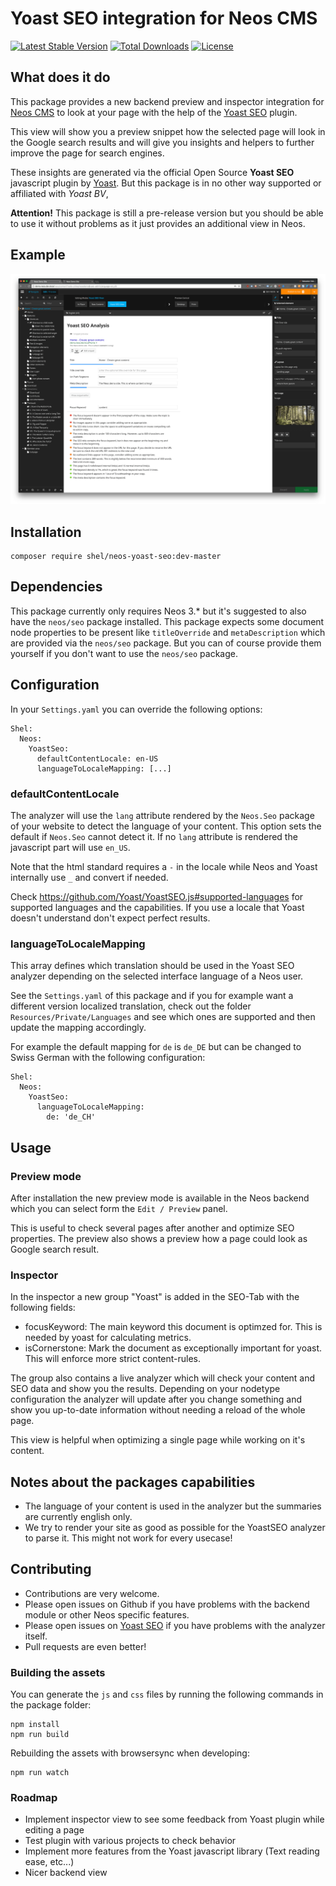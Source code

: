 # Yoast SEO integration for Neos CMS

[![Latest Stable Version](https://poser.pugx.org/shel/neos-yoast-seo/v/stable)](https://packagist.org/packages/shel/neos-yoast-seo)
[![Total Downloads](https://poser.pugx.org/shel/neos-yoast-seo/downloads)](https://packagist.org/packages/shel/neos-yoast-seo)
[![License](https://poser.pugx.org/shel/neos-yoast-seo/license)](https://packagist.org/packages/shel/neos-yoast-seo)

## What does it do

This package provides a new backend preview and inspector integration for [Neos CMS](https://neos.io) to look at 
your page with the help of the [Yoast SEO](https://github.com/Yoast/YoastSEO.js) plugin.

This view will show you a preview snippet how the selected page will look in the Google search results
and will give you insights and helpers to further improve the page for search engines.

These insights are generated via the official Open Source **Yoast SEO** javascript plugin by [Yoast](https://yoast.com).
But this package is in no other way supported or affiliated with *Yoast BV*,

**Attention!** This package is still a pre-release version but you should be able to use it without 
problems as it just provides an additional view in Neos. 

## Example

![Plugin example in Neos demo site](Documentation/Neos-Yoast-SEO-Example.png) 

## Installation

    composer require shel/neos-yoast-seo:dev-master
    
## Dependencies

This package currently only requires Neos 3.* but it's suggested to also have the `neos/seo` package installed.
This package expects some document node properties to be present like `titleOverride` and `metaDescription` which
are provided via the `neos/seo` package. But you can of course provide them yourself if you don't want to use
the `neos/seo` package.

## Configuration

In your `Settings.yaml` you can override the following options:

    Shel:
      Neos:
        YoastSeo:
          defaultContentLocale: en-US
          languageToLocaleMapping: [...]
          
### defaultContentLocale 

The analyzer will use the `lang` attribute rendered by the `Neos.Seo` package of your website to detect the 
language of your content. This option sets the default if `Neos.Seo` cannot detect it.
If no `lang` attribute is rendered the javascript part will use `en_US`.

Note that the html standard requires a `-` in the locale while Neos and Yoast internally use `_` and convert if needed. 

Check https://github.com/Yoast/YoastSEO.js#supported-languages for supported languages and the capabilities.
If you use a locale that Yoast doesn't understand don't expect perfect results. 

### languageToLocaleMapping

This array defines which translation should be used in the Yoast SEO analyzer depending on the selected interface
language of a Neos user.

See the `Settings.yaml` of this package and if you for example want a different version localized translation,
check out the folder `Resources/Private/Languages` and see which ones are supported and then update the mapping
accordingly.

For example the default mapping for `de` is `de_DE` but can be changed to Swiss German with the following configuration:

    Shel:
      Neos:
        YoastSeo:
          languageToLocaleMapping: 
            de: 'de_CH'

## Usage 

### Preview mode

After installation the new preview mode is available in the Neos backend which you can select form the `Edit / Preview` panel.

This is useful to check several pages after another and optimize SEO properties.
The preview also shows a preview how a page could look as Google search result.

### Inspector

In the inspector a new group "Yoast" is added in the SEO-Tab with the following fields:

* focusKeyword: The main keyword this document is optimzed for. This is needed by yoast for calculating metrics.
* isCornerstone: Mark the document as exceptionally important for yoast. This will enforce more strict content-rules.

The group also contains a live analyzer which will check your content and SEO data and show you the results.
Depending on your nodetype configuration the analyzer will update after you change something and show you up-to-date
information without needing a reload of the whole page.  

This view is helpful when optimizing a single page while working on it's content.

## Notes about the packages capabilities

* The language of your content is used in the analyzer but the summaries are currently english only.
* We try to render your site as good as possible for the YoastSEO analyzer to parse it. This might not work for every usecase! 

## Contributing

* Contributions are very welcome. 
* Please open issues on Github if you have problems with the backend module or other Neos specific features.
* Please open issues on [Yoast SEO](https://github.com/Yoast/YoastSEO.js) if you have problems with the analyzer itself.
* Pull requests are even better!

### Building the assets

You can generate the `js` and `css` files by running the following commands in the package folder:

    npm install
    npm run build
    
Rebuilding the assets with browsersync when developing:

    npm run watch

### Roadmap

* Implement inspector view to see some feedback from Yoast plugin while editing a page
* Test plugin with various projects to check behavior
* Implement more features from the Yoast javascript library (Text reading ease, etc...)
* Nicer backend view

